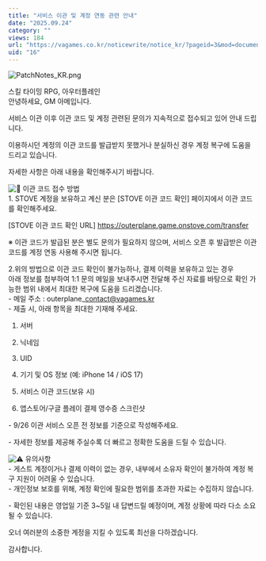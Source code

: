 ```yaml
---
title: "서비스 이관 및 계정 연동 관련 안내"
date: "2025.09.24"
category: ""
views: 184
url: "https://vagames.co.kr/noticewrite/notice_kr/?pageid=3&mod=document&uid=16"
uid: "16"
---
```


![PatchNotes_KR.png](/images/news/live/kr/155-b7817b74.webp)

  

스킬 타이밍 RPG, 아우터플레인  
안녕하세요, GM 아메입니다.  
  
  
  
서비스 이관 이후 이관 코드 및 계정 관련된 문의가 지속적으로 접수되고 있어 안내 드립니다.  
  
  
  
이용하시던 계정의 이관 코드를 발급받지 못했거나 분실하신 경우 계정 복구에 도움을 드리고 있습니다.  
  
  
  
자세한 사항은 아래 내용을 확인해주시기 바랍니다.  
  
  
  
![📩](/images/news/live/kr/16-e9329961.svg) 이관 코드 접수 방법  
1\. STOVE 계정을 보유하고 계신 분은 \[STOVE 이관 코드 확인\] 페이지에서 이관 코드를 확인해주세요.

\[STOVE 이관 코드 확인 URL\] https://outerplane.game.onstove.com/transfer  
  
※ 이관 코드가 발급된 분은 별도 문의가 필요하지 않으며, 서비스 오픈 후 발급받은 이관 코드를 계정 연동 사용해 주시면 됩니다.  
  
2.위의 방법으로 이관 코드 확인이 불가능하나, 결제 이력을 보유하고 있는 경우  
아래 정보를 첨부하여 1:1 문의 메일을 보내주시면 전달해 주신 자료를 바탕으로 확인 가능한 범위 내에서 최대한 복구에 도움을 드리겠습니다.  
\- 메일 주소 : outerplane\_contact@vagames.kr  
\- 제출 시, 아래 항목을 최대한 기재해 주세요.  
1) 서버  
2) 닉네임  
  
  
3) UID  
  
  
4) 기기 및 OS 정보 (예: iPhone 14 / iOS 17)  
  
  
5) 서비스 이관 코드(보유 시)  
  
  
6) 앱스토어/구글 플레이 결제 영수증 스크린샷  
  
  
\- 9/26 이관 서비스 오픈 전 정보를 기준으로 작성해주세요.  
  
  
\- 자세한 정보를 제공해 주실수록 더 빠르고 정확한 도움을 드릴 수 있습니다.

  
![⚠️](/images/news/live/en/176-56bce6b0.svg) 유의사항  
\- 게스트 계정이거나 결제 이력이 없는 경우, 내부에서 소유자 확인이 불가하여 계정 복구 지원이 어려울 수 있습니다.  
\- 개인정보 보호를 위해, 계정 확인에 필요한 범위를 초과한 자료는 수집하지 않습니다.  
  
  
\- 확인된 내용은 영업일 기준 3~5일 내 답변드릴 예정이며, 계정 상황에 따라 다소 소요될 수 있습니다.  
  
  
오너 여러분의 소중한 계정을 지킬 수 있도록 최선을 다하겠습니다.  
  
  
감사합니다.